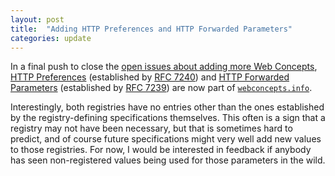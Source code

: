 ```yaml
---
layout: post
title:  "Adding HTTP Preferences and HTTP Forwarded Parameters"
categories: update
---
```


In a final push to close the [open issues about adding more Web Concepts](https://github.com/dret/webconcepts/issues), [HTTP Preferences](/concepts/http-preference/) (established by [RFC 7240](/specs/IETF/RFC/7240)) and [HTTP Forwarded Parameters](/concepts/http-forwarded-parameter/) (established by [RFC 7239](/specs/IETF/RFC/7239)) are now part of [`webconcepts.info`](http://webconcepts.info).

Interestingly, both registries have no entries other than the ones established by the registry-defining specifications themselves. This often is a sign that a registry may not have been necessary, but that is sometimes hard to predict, and of course future specifications might very well add new values to those registries. For now, I would be interested in feedback if anybody has seen non-registered values being used for those parameters in the wild.
